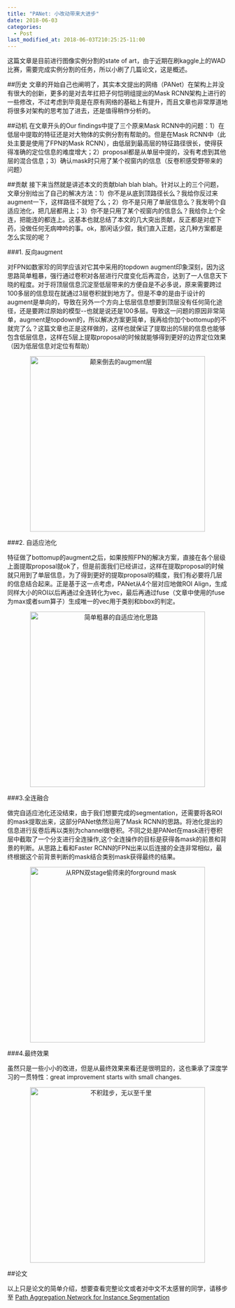 ```yaml
---
title: "PANet: 小改动带来大进步"
date: 2018-06-03
categories:
  - Post
last_modified_at: 2018-06-03T210:25:25-11:00
---
```


这篇文章是目前进行图像实例分割的state of art，由于近期在刷kaggle上的WAD比赛，需要完成实例分割的任务，所以小刷了几篇论文，这是概述。

##历史
文章的开始自己也阐明了，其实本文提出的网络（PANet）在架构上并没有很大的创新，更多的是对去年扛把子何恺明组提出的Mask RCNN架构上进行的一些修改，不过考虑到毕竟是在原有网络的基础上有提升，而且文章也非常厚道地将很多对架构的思考加了进去，还是值得稍作分析的。

##动机
在文章开头的Our findings中提了三个原来Mask RCNN中的问题：1）在低层中提取的特征还是对大物体的实例分割有帮助的。但是在Mask RCNN中（此处主要是使用了FPN的Mask RCNN），由低层到最高层的特征路径很长，使得获得准确的定位信息的难度增大；2）proposal都是从单层中提的，没有考虑到其他层的混合信息；3）确认mask时只用了某个视窗内的信息（反卷积感受野带来的问题）

##贡献
接下来当然就是讲述本文的贡献blah blah blah。针对以上的三个问题，文章分别给出了自己的解决方法：1）你不是从底到顶路径长么？我给你反过来augment一下，这样路径不就短了么；2）你不是只用了单层信息么？我发明个自适应池化，把几层都用上；3）你不是只用了某个视窗内的信息么？我给你上个全连，把能连的都连上。这基本也就总结了本文的几大突出贡献，反正都是对症下药，没做任何无病呻吟的事。ok，那闲话少叙，我们直入正题，这几种方案都是怎么实现的呢？

###1. 反向augment

对FPN如数家珍的同学应该对它其中采用的topdown augment印象深刻，因为这思路简单粗暴，强行通过卷积对各层进行尺度变化后再混合，达到了一人信息天下晓的程度。对于将顶层信息沉淀至低层带来的方便自是不必多说，原来需要跨过100多层的信息现在就通过3层卷积就到地方了。但是不幸的是由于设计的augment是单向的，导致在另外一个方向上低层信息想要到顶层没有任何简化途径，还是要跨过原始的模型--也就是说还是100多层。导致这一问题的原因非常简单，augment是topdown的，所以解决方案更简单，我再给你加个bottomup的不就完了么？这篇文章也正是这样做的，这样也就保证了提取出的5层的信息也能够包含低层信息，这样在5层上提取proposal的时候就能够得到更好的边界定位效果（因为低层信息对定位有帮助）
 <div align="center">
 <img src="https://primus-zhao.github.io/assets/image/PANet1.png" width="400" height="400" alt="颠来倒去的augment层"/>
 </div>
 
###2. 自适应池化

特征做了bottomup的augment之后，如果按照FPN的解决方案，直接在各个层级上面提取proposal就ok了，但是前面我们已经讲过，这样在提取proposal的时候就只用到了单层信息，为了得到更好的提取proposal的精度，我们有必要将几层的信息结合起来。正是基于这一点考虑，PANet从4个层对应地做ROI Align，生成同样大小的ROI以后再通过全连转化为vec，最后再通过fuse（文章中使用的fuse为max或者sum算子）生成唯一的vec用于类别和bbox的判定。
 <div align="center">
 <img src="https://primus-zhao.github.io/assets/image/PANet2.png" width="400" height="400" alt="简单粗暴的自适应池化思路"/>
 </div>
 
###3.全连融合

做完自适应池化还没结束，由于我们想要完成的segmentation，还需要将各ROI的mask提取出来，这部分PANet依然沿用了Mask RCNN的思路。将池化提出的信息进行反卷后再以类别为channel做卷积。不同之处是PANet在mask进行卷积层中截取了一个分支进行全连操作,这个全连操作的目标是获得各mask的前景和背景的判断。从思路上看和Faster RCNN的FPN出来以后连接的全连非常相似，最终根据这个前背景判断的mask结合类别mask获得最终的结果。
 <div align="center">
 <img src="https://primus-zhao.github.io/assets/image/PANet3.png" width="400" height="400" alt="从RPN双stage偷师来的forground mask"/>
 </div>
 
###4.最终效果

虽然只是一些小小的改进，但是从最终效果来看还是很明显的，这也秉承了深度学习的一贯特性：great improvement starts with small changes.
 <div align="center">
 <img src="https://primus-zhao.github.io/assets/image/PANet4.png" width="400" height="400" alt="不积跬步，无以至千里"/>
 </div>
 
##论文

 以上只是论文的简单介绍，想要查看完整论文或者对中文不太感冒的同学，请移步至 [Path Aggregation Network for Instance Segmentation](https://arxiv.org/abs/1803.01534)
 